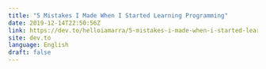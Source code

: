 ```yaml
---
title: "5 Mistakes I Made When I Started Learning Programming"
date: 2019-12-14T22:50:56Z
link: https://dev.to/helloiamarra/5-mistakes-i-made-when-i-started-learning-programming-mkf?utm_medium=RSS&utm_source=news.12bit.vn
site: dev.to
language: English
draft: false
---
```

